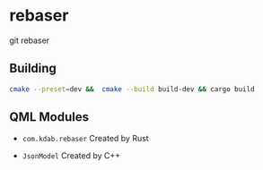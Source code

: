# rebaser

git rebaser

## Building

```bash
cmake --preset=dev &&  cmake --build build-dev && cargo build
```

## QML Modules

- `com.kdab.rebaser`
  Created by Rust

- `JsonModel`
  Created by C++
